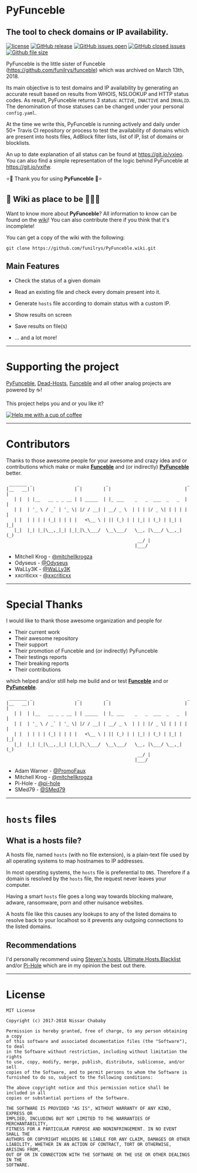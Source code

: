 # PyFunceble

## The tool to check domains or IP availability.

[![license](https://img.shields.io/github/license/funilrys/PyFunceble.svg)](https://github.com/funilrys/PyFunceble/blob/master/LICENSE) [![GitHub release](https://img.shields.io/github/release/funilrys/PyFunceble.svg)](https://github.com/funilrys/PyFunceble/releases/latest) [![GitHub issues open](https://img.shields.io/github/issues/funilrys/PyFunceble.svg)]() [![GitHub closed issues](https://img.shields.io/github/issues-closed/funilrys/PyFunceble.svg)](https://github.com/funilrys/) [![Github file size](https://img.shields.io/github/size/funilrys/PyFunceble/PyFunceble.py.svg)](https://github.com/funilrys/Pyfunceble/blob/master/PyFunceble)

PyFunceble is the little sister of Funceble (https://github.com/funilrys/funceble)
which was archived on March 13th, 2018.

Its main objective is to test domains and IP availability
by generating an accurate result based on results from WHOIS, NSLOOKUP and
HTTP status codes.
As result, PyFunceble returns 3 status: `ACTIVE`, `INACTIVE` and `INVALID`.
The denomination of those statuses can be changed under your personal
`config.yaml`.

At the time we write this, PyFunceble is running actively and daily under 50+
Travis CI repository or process to test the availability of domains which are
present into hosts files, AdBlock filter lists, list of IP, list of domains or
blocklists.

An up to date explanation of all status can be found at https://git.io/vxieo.
You can also find a simple representation of the logic behind PyFunceble at
https://git.io/vxifw.

:star::tada: Thank you for using **PyFunceble** :tada::star:

## :book: Wiki as place to be :star2::star2::star2:

Want to know more about **PyFunceble**? All information to know can be found on the [wiki](https://github.com/funilrys/PyFunceble/wiki)! You can also contribute there if you think that it's incomplete!

You can get a copy of the wiki with the following:

```shell
git clone https://github.com/funilrys/PyFunceble.wiki.git
```

## Main Features

- Check the status of a given domain
- Read an existing file and check every domain present into it.
- Generate `hosts` file according to domain status with a custom IP.

- Show results on screen

- Save results on file(s)

- ... and a lot more!

--------------------------------------------------------------------------------

# Supporting the project

[PyFunceble](https://github.com/funilrys/PyFunceble), [Dead-Hosts](https://github.com/dead-hosts), [Funceble](https://github.com/funilrys/funceble) and all other analog projects are powered by :coffee:!

This project helps you and or you like it?

[![Help me with a cup of coffee](https://img.shields.io/badge/Help%20me%20out-with%20a%20cup%20of%20%E2%98%95%20-blue.svg)](https://www.paypal.me/funilrys/)

--------------------------------------------------------------------------------

# Contributors

Thanks to those awesome people for your awesome and crazy idea and or contributions which make or make **[Funceble](https://github.com/funilrys/funceble)** and (or indirectly) **[PyFunceble](https://github.com/funilrys/PyFunceble)** better.

```
 _______ _                 _          _                              _
|__   __| |               | |        | |                            | |
   | |  | |__   __ _ _ __ | | _____  | |_ ___    _   _  ___  _   _  | |
   | |  | '_ \ / _` | '_ \| |/ / __| | __/ _ \  | | | |/ _ \| | | | | |
   | |  | | | | (_| | | | |   <\__ \ | || (_) | | |_| | (_) | |_| | |_|
   |_|  |_| |_|\__,_|_| |_|_|\_\___/  \__\___/   \__, |\___/ \__,_| (_)
                                                  __/ |                
                                                 |___/
```

- Mitchell Krog - [@mitchellkrogza](https://github.com/mitchellkrogza)
- Odyseus - [@Odyseus](https://github.com/Odyseus)
- WaLLy3K - [@WaLLy3K](https://github.com/WaLLy3K)
- xxcriticxx - [@xxcriticxx](https://github.com/xxcriticxx)

--------------------------------------------------------------------------------

# Special Thanks

I would like to thank those awesome organization and people for

- Their current work
- Their awesome repository
- Their support
- Their promotion of Funceble and (or indirectly) PyFunceble
- Their testings reports
- Their breaking reports
- Their contributions

which helped and/or still help me build and or test **[Funceble](https://github.com/funilrys/funceble)** and or **[PyFunceble](https://github.com/funilrys/PyFunceble)**.

```
 _______ _                 _          _                              _
|__   __| |               | |        | |                            | |
   | |  | |__   __ _ _ __ | | _____  | |_ ___    _   _  ___  _   _  | |
   | |  | '_ \ / _` | '_ \| |/ / __| | __/ _ \  | | | |/ _ \| | | | | |
   | |  | | | | (_| | | | |   <\__ \ | || (_) | | |_| | (_) | |_| | |_|
   |_|  |_| |_|\__,_|_| |_|_|\_\___/  \__\___/   \__, |\___/ \__,_| (_)
                                                  __/ |                
                                                 |___/
```

- Adam Warner - [@PromoFaux](https://github.com/PromoFaux)
- Mitchell Krog - [@mitchellkrogza](https://github.com/mitchellkrogza)
- Pi-Hole - [@pi-hole](https://github.com/pi-hole/pi-hole)
- SMed79 - [@SMed79](https://github.com/SMed79)

--------------------------------------------------------------------------------

# `hosts` files

## What is a hosts file?

A hosts file, named `hosts` (with no file extension), is a plain-text file used by all operating systems to map hostnames to IP addresses.

In most operating systems, the `hosts` file is preferential to `DNS`. Therefore if a domain is resolved by the `hosts` file, the request never leaves your computer.

Having a smart `hosts` file goes a long way towards blocking malware, adware, ransomware, porn and other nuisance websites.

A hosts file like this causes any lookups to any of the listed domains to resolve back to your localhost so it prevents any outgoing connections to the listed domains.

## Recommendations

I'd personally recommend using [Steven's hosts](https://github.com/StevenBlack/hosts), [Ultimate.Hosts.Blacklist](https://github.com/mitchellkrogza/Ultimate.Hosts.Blacklist) and/or [Pi-Hole](https://github.com/pi-hole/pi-hole) which are in my opinion the best out there.


--------------------------------------------------------------------------------

# License

```
MIT License

Copyright (c) 2017-2018 Nissar Chababy

Permission is hereby granted, free of charge, to any person obtaining a copy
of this software and associated documentation files (the "Software"), to deal
in the Software without restriction, including without limitation the rights
to use, copy, modify, merge, publish, distribute, sublicense, and/or sell
copies of the Software, and to permit persons to whom the Software is
furnished to do so, subject to the following conditions:

The above copyright notice and this permission notice shall be included in all
copies or substantial portions of the Software.

THE SOFTWARE IS PROVIDED "AS IS", WITHOUT WARRANTY OF ANY KIND, EXPRESS OR
IMPLIED, INCLUDING BUT NOT LIMITED TO THE WARRANTIES OF MERCHANTABILITY,
FITNESS FOR A PARTICULAR PURPOSE AND NONINFRINGEMENT. IN NO EVENT SHALL THE
AUTHORS OR COPYRIGHT HOLDERS BE LIABLE FOR ANY CLAIM, DAMAGES OR OTHER
LIABILITY, WHETHER IN AN ACTION OF CONTRACT, TORT OR OTHERWISE, ARISING FROM,
OUT OF OR IN CONNECTION WITH THE SOFTWARE OR THE USE OR OTHER DEALINGS IN THE
SOFTWARE.
```
